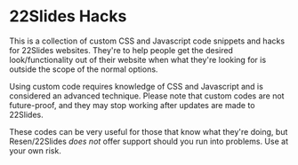 # 22Slides Hacks

This is a collection of custom CSS and Javascript code snippets and hacks for 22Slides websites. They're to help people get the desired look/functionality out of their website when what they're looking for is outside the scope of the normal options.

Using custom code requires knowledge of CSS and Javascript and is considered an advanced technique. Please note that custom codes are not future-proof, and they may stop working after updates are made to 22Slides.

These codes can be very useful for those that know what they're doing, but Resen/22Slides *does not* offer support should you run into problems. Use at your own risk.



